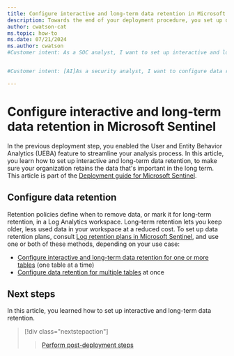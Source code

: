 ```yaml
---
title: Configure interactive and long-term data retention in Microsoft Sentinel
description: Towards the end of your deployment procedure, you set up data retention to suit your organization's needs.
author: cwatson-cat
ms.topic: how-to
ms.date: 07/21/2024
ms.author: cwatson
#Customer intent: As a SOC analyst, I want to set up interactive and long-term data retention settings so I can retain the data that's important to my organization in the long term.


#Customer intent: [AI]As a security analyst, I want to configure data retention and archiving policies so that I can ensure long-term storage of important data at a reduced cost.

---
```


# Configure interactive and long-term data retention in Microsoft Sentinel

In the previous deployment step, you enabled the User and Entity Behavior Analytics (UEBA) feature to streamline your analysis process. In this article, you learn how to set up interactive and long-term data retention, to make sure your organization retains the data that's important in the long term. This article is part of the [Deployment guide for Microsoft Sentinel](deploy-overview.md).

## Configure data retention

Retention policies define when to remove data, or mark it for long-term retention, in a Log Analytics workspace. Long-term retention lets you keep older, less used data in your workspace at a reduced cost. To set up data retention plans, consult [Log retention plans in Microsoft Sentinel](log-plans.md), and use one or both of these methods, depending on your use case:

- [Configure interactive and long-term data retention for one or more tables](../azure-monitor/logs/data-retention-configure.md) (one table at a time)
- [Configure data retention for multiple tables](https://github.com/Azure/Azure-Sentinel/tree/master/Tools/Archive-Log-Tool) at once

## Next steps

In this article, you learned how to set up interactive and long-term data retention.

> [!div class="nextstepaction"]
>>[Perform post-deployment steps](review-fine-tune-overview.md)